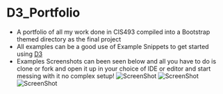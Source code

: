 # D3_Portfolio

- A portfolio of all my work done in CIS493 compiled into a Bootstrap themed directory as the final project
- All examples can be a good use of Example Snippets to get started using [D3](https://d3js.org/)
- Examples Screenshots can been seen below and all you have to do is clone or fork and open it up in your choice of IDE or editor and start messing with it no complex setup!
![ScreenShot](http://i.imgur.com/X5cMxJg.png)
![ScreenShot](http://i.imgur.com/4kiZHV6.png)
![ScreenShot](http://i.imgur.com/u1T80NT.png)
